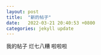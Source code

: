```yaml
---
layout: post
title:  "新的帖子"
date:   2022-03-21 20:40:53 +0800
categories: jekyll update
---
```

我的帖子
烂七八糟
啦啦啦
